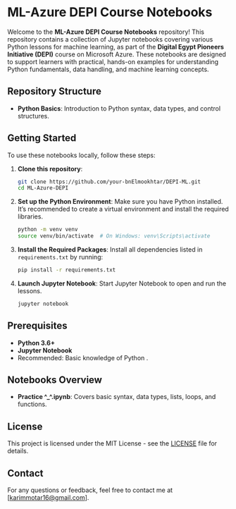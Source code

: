 # ML-Azure DEPI Course Notebooks

Welcome to the **ML-Azure DEPI Course Notebooks** repository! This repository contains a collection of Jupyter notebooks covering various Python lessons for machine learning, as part of the **Digital Egypt Pioneers Initiative (DEPI)** course on Microsoft Azure. These notebooks are designed to support learners with practical, hands-on examples for understanding Python fundamentals, data handling, and machine learning concepts.

## Repository Structure

- **Python Basics**: Introduction to Python syntax, data types, and control structures.

## Getting Started

To use these notebooks locally, follow these steps:

1. **Clone this repository**:
   ```bash
   git clone https://github.com/your-bnElmookhtar/DEPI-ML.git
   cd ML-Azure-DEPI
   ```

2. **Set up the Python Environment**:
   Make sure you have Python installed. It’s recommended to create a virtual environment and install the required libraries.

   ```bash
   python -m venv venv
   source venv/bin/activate  # On Windows: venv\Scripts\activate
   ```

3. **Install the Required Packages**:
   Install all dependencies listed in `requirements.txt` by running:
   ```bash
   pip install -r requirements.txt
   ```

4. **Launch Jupyter Notebook**:
   Start Jupyter Notebook to open and run the lessons.
   ```bash
   jupyter notebook
   ```

## Prerequisites

- **Python 3.6+**
- **Jupyter Notebook**
- Recommended: Basic knowledge of Python .

## Notebooks Overview

- **Practice ^_^.ipynb**: Covers basic syntax, data types, lists, loops, and functions.


## License

This project is licensed under the MIT License - see the [LICENSE](LICENSE) file for details.

## Contact

For any questions or feedback, feel free to contact me at [karimmotar16@gmail.com].

